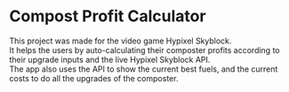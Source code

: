 # Compost Profit Calculator

This project was made for the video game Hypixel Skyblock.  
It helps the users by auto-calculating their composter profits according to their upgrade inputs and the live Hypixel Skyblock API.  
The app also uses the API to show the current best fuels, and the current costs to do all the upgrades of the composter.  

